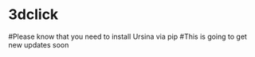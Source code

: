 # 3dclick
#Please know that you need to install Ursina via pip
#This is going to get new updates soon
